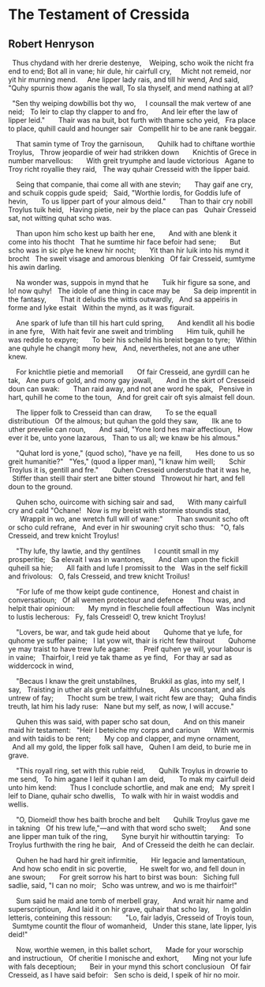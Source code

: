 # The Testament of Cressida
## Robert Henryson
  Thus chydand with her drerie destenye,
   Weiping, scho woik the nicht fra end to end;
Bot all in vane; hir dule, hir cairfull cry,
    Micht not remeid, nor yit hir murning mend.
    Ane lipper lady rais, and till hir wend,
And said, "Quhy spurnis thow aganis the wall,
To sla thyself, and mend nathing at all?

  "Sen thy weiping dowbillis bot thy wo,
    I counsall the mak vertew of ane neid;
  To leir to clap thy clapper to and fro,
      And leir efter the law of lipper leid."
      Thair was na buit, bot furth with thame scho yeid,
  Fra place to place, quhill cauld and hounger sair
  Compellit hir to be ane rank beggair.

    That samin tyme of Troy the garnisoun,
      Quhilk had to chiftane worthie Troylus,
  Throw jeopardie of weir had strikken down
      Knichtis of Grece in number marvellous:
      With greit tryumphe and laude victorious
  Agane to Troy richt royallie they raid,
  The way quhair Cresseid with the lipper baid.

    Seing that companie, thai come all with ane stevin;
      Thay gaif ane cry, and schuik coppis gude speid;
  Said, "Worthie lordis, for Goddis lufe of hevin,
      To us lipper part of your almous deid."
      Than to thair cry nobill Troylus tuik heid,
  Having pietie, neir by the place can pas
  Quhair Cresseid sat, not witting quhat scho was.

    Than upon him scho kest up baith her ene,
      And with ane blenk it come into his thocht
  That he sumtime hir face befoir had sene;
      But scho was in sic plye he knew hir nocht;
      Yit than hir luik into his mynd it brocht
  The sweit visage and amorous blenking
  Of fair Cresseid, sumtyme his awin darling.

    Na wonder was, suppois in mynd that he
      Tuik hir figure sa sone, and lo! now quhy!
  The idole of ane thing in cace may be
      Sa deip imprentit in the fantasy,
      That it deludis the wittis outwardly,
  And sa appeiris in forme and lyke estait
  Within the mynd, as it was figurait.

    Ane spark of lufe than till his hart culd spring,
      And kendlit all his bodie in ane fyre,
  With hait fevir ane sweit and trimbling
      Him tuik, quhill he was reddie to expyre;
      To beir his scheild his breist began to tyre;
  Within ane quhyle he changit mony hew,
  And, nevertheles, not ane ane uther knew.

    For knichtlie pietie and memoriall
      Of fair Cresseid, ane gyrdill can he tak,
  Ane purs of gold, and mony gay jowall,
      And in the skirt of Cresseid doun can swak:
      Than raid away, and not ane word he spak,
  Pensive in hart, quhill he come to the toun,
  And for greit cair oft syis almaist fell doun.

    The lipper folk to Cresseid than can draw,
      To se the equall distributioun
  Of the almous; but quhan the gold they saw,
      Ilk ane to uther prevelie can roun,
      And said, "Yone lord hes mair affectioun,
  How ever it be, unto yone lazarous,
  Than to us all; we knaw be his almous."

    "Quhat lord is yone," (quod scho), "have ye na feill,
      Hes done to us so greit humanitie?"
  "Yes," (quod a lipper man), "I knaw him weill;
      Schir Troylus it is, gentill and fre."
      Quhen Cresseid understude that it was he,
  Stiffer than steill thair stert ane bitter stound
  Throwout hir hart, and fell doun to the ground.

    Quhen scho, ouircome with siching sair and sad,
      With many cairfull cry and cald "Ochane!
  Now is my breist with stormie stoundis stad,
      Wrappit in wo, ane wretch full will of wane:"
      Than swounit scho oft or scho culd refrane,
  And ever in hir swouning cryit scho thus:
  "O, fals Cresseid, and trew knicht Troylus!

    "Thy lufe, thy lawtie, and thy gentilnes
      I countit small in my prosperitie;
  Sa elevait I was in wantones,
      And clam upon the fickill quheill sa hie;
      All faith and lufe I promissit to the
  Was in the self fickill and frivolous:
  O, fals Cresseid, and trew knicht Troilus!

    "For lufe of me thow keipt gude continence,
      Honest and chaist in conversatioun;
  Of all wemen protectour and defence
      Thou was, and helpit thair opinioun:
      My mynd in fleschelie foull affectioun
  Was inclynit to lustis lecherous:
  Fy, fals Cresseid! O, trew knicht Troylus!

    "Lovers, be war, and tak gude heid about
      Quhome that ye lufe, for quhome ye suffer paine;
  I lat yow wit, thair is richt few thairout
      Quhome ye may traist to have trew lufe agane:
      Preif quhen ye will, your labour is in vaine;
  Thairfoir, I reid ye tak thame as ye find,
  For thay ar sad as widdercock in wind,

    "Becaus I knaw the greit unstabilnes,
      Brukkil as glas, into my self, I say,
  Traisting in uther als greit unfaithfulnes,
      Als unconstant, and als untrew of fay;
      Thocht sum be trew, I wait richt few are thay;
  Quha findis treuth, lat him his lady ruse:
  Nane but my self, as now, I will accuse."

    Quhen this was said, with paper scho sat doun,
      And on this maneir maid hir testament:
  "Heir I beteiche my corps and carioun
      With wormis and with taidis to be rent;
      My cop and clapper, and myne ornament,
  And all my gold, the lipper folk sall have,
  Quhen I am deid, to burie me in grave.

    "This royall ring, set with this rubie reid,
      Quhilk Troylus in drowrie to me send,
  To him agane I leif it quhan I am deid,
      To mak my cairfull deid unto him kend:
      Thus I conclude schortlie, and mak ane end;
  My spreit I leif to Diane, quhair scho dwellis,
  To walk with hir in waist woddis and wellis.

    "O, Diomeid! thow hes baith broche and belt
      Quhilk Troylus gave me in takning
  Of his trew lufe,"—and with that word scho swelt;
      And sone ane lipper man tuik of the ring,
      Syne buryit hir withouttin tarying:
  To Troylus furthwith the ring he bair,
  And of Cresseid the deith he can declair.

    Quhen he had hard hir greit infirmitie,
      Hir legacie and lamentatioun,
  And how scho endit in sic povertie,
      He swelt for wo, and fell doun in ane swoun;
      For greit sorrow his hart to birst was boun:
  Siching full sadlie, said, "I can no moir;
  Scho was untrew, and wo is me thairfoir!"

    Sum said he maid ane tomb of merbell gray,
      And wrait hir name and superscriptioun,
  And laid it on hir grave, quhair that scho lay,
      In goldin letteris, conteining this ressoun:
      "Lo, fair ladyis, Cresseid of Troyis toun,
  Sumtyme countit the flour of womanheid,
  Under this stane, late lipper, lyis deid!"

    Now, worthie wemen, in this ballet schort,
      Made for your worschip and instructioun,
  Of cheritie I monische and exhort,
      Ming not your lufe with fals deceptioun;
      Beir in your mynd this schort conclusioun
  Of fair Cresseid, as I have said befoir:
  Sen scho is deid, I speik of hir no moir.